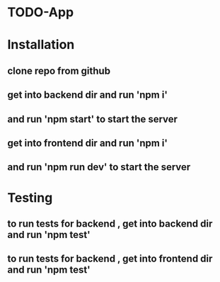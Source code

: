 # TODO-App
# Installation
## clone repo from github
## get into backend dir and run 'npm i'
## and run 'npm start' to start the server
## get into frontend dir and run 'npm i'
## and run 'npm run dev' to start the server
# Testing
## to run tests for backend , get into backend dir and run 'npm test'
## to run tests for backend , get into frontend dir and run 'npm test'
